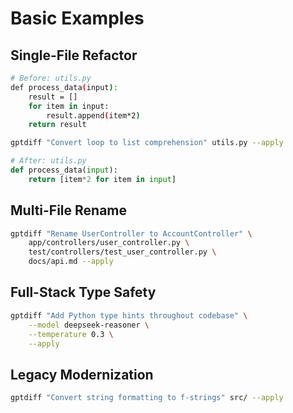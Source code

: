 # Basic Examples

## Single-File Refactor

```bash
# Before: utils.py
def process_data(input):
    result = []
    for item in input:
        result.append(item*2)
    return result

gptdiff "Convert loop to list comprehension" utils.py --apply
```

```python
# After: utils.py
def process_data(input):
    return [item*2 for item in input]
```

## Multi-File Rename

```bash
gptdiff "Rename UserController to AccountController" \
    app/controllers/user_controller.py \
    test/controllers/test_user_controller.py \
    docs/api.md --apply
```

## Full-Stack Type Safety

```bash
gptdiff "Add Python type hints throughout codebase" \
    --model deepseek-reasoner \
    --temperature 0.3 \
    --apply
```

## Legacy Modernization

```bash
gptdiff "Convert string formatting to f-strings" src/ --apply
```
